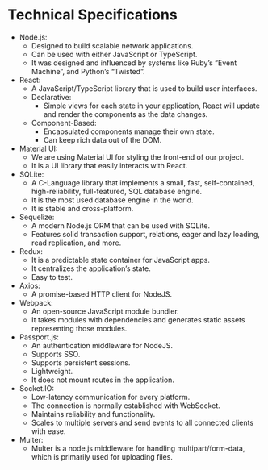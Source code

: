 # Technical Specifications

- Node.js:
  - Designed to build scalable network applications.
  - Can be used with either JavaScript or TypeScript.
  - It was designed and influenced by systems like Ruby’s “Event Machine”, and Python’s “Twisted”.
- React:
  - A JavaScript/TypeScript library that is used to build user interfaces.
  - Declarative:
    - Simple views for each state in your application, React will update and render the components as the data changes.
  - Component-Based:
    - Encapsulated components manage their own state.
    - Can keep rich data out of the DOM.
- Material UI:
  - We are using Material UI for styling the front-end of our project.
  - It is a UI library that easily interacts with React.
- SQLite:
  - A C-Language library that implements a small, fast, self-contained, high-reliability, full-featured, SQL database engine.
  - It is the most used database engine in the world.
  - It is stable and cross-platform.
- Sequelize:
  - A modern Node.js ORM that can be used with SQLite.
  - Features solid transaction support, relations, eager and lazy loading, read replication, and more.
- Redux:
  - It is a predictable state container for JavaScript apps.
  - It centralizes the application’s state.
  - Easy to test.
- Axios:
  - A promise-based HTTP client for NodeJS.
- Webpack:
  - An open-source JavaScript module bundler.
  - It takes modules with dependencies and generates static assets representing those modules.
- Passport.js:
  - An authentication middleware for NodeJS.
  - Supports SSO.
  - Supports persistent sessions.
  - Lightweight.
  - It does not mount routes in the application.
- Socket.IO:
  - Low-latency communication for every platform.
  - The connection is normally established with WebSocket.
  - Maintains reliability and functionality.
  - Scales to multiple servers and send events to all connected clients with ease.
- Multer:
  - Multer is a node.js middleware for handling multipart/form-data, which is primarily used for uploading files.
